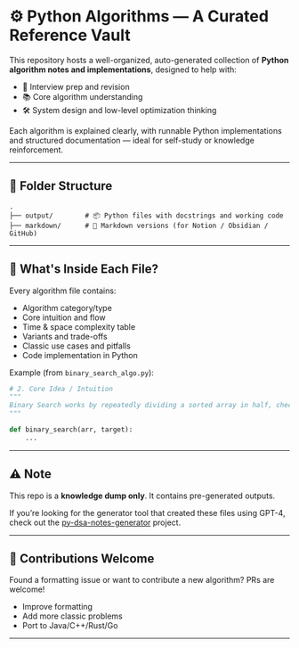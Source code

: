 # ⚙️ Python Algorithms — A Curated Reference Vault

This repository hosts a well-organized, auto-generated collection of **Python algorithm notes and implementations**, designed to help with:

- 🧠 Interview prep and revision
- 📚 Core algorithm understanding
- 🛠️ System design and low-level optimization thinking

Each algorithm is explained clearly, with runnable Python implementations and structured documentation — ideal for self-study or knowledge reinforcement.

---

## 📁 Folder Structure

```
.
├── output/        # 📦 Python files with docstrings and working code
├── markdown/      # 📝 Markdown versions (for Notion / Obsidian / GitHub)
```

---

## 📄 What's Inside Each File?

Every algorithm file contains:

- Algorithm category/type
- Core intuition and flow
- Time & space complexity table
- Variants and trade-offs
- Classic use cases and pitfalls
- Code implementation in Python

Example (from `binary_search_algo.py`):

```python
# 2. Core Idea / Intuition
"""
Binary Search works by repeatedly dividing a sorted array in half, checking the midpoint.
"""

def binary_search(arr, target):
    ...
```

---

## ⚠️ Note

This repo is a **knowledge dump only**. It contains pre-generated outputs.

If you’re looking for the generator tool that created these files using GPT-4, check out the [py-dsa-notes-generator](https://github.com/Vardhu2706/py-dsa-notes-generator) project.

---

## 🙌 Contributions Welcome

Found a formatting issue or want to contribute a new algorithm? PRs are welcome!

- Improve formatting
- Add more classic problems
- Port to Java/C++/Rust/Go

---

